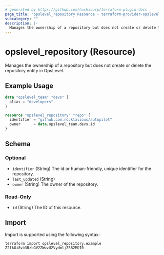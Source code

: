```yaml
---
# generated by https://github.com/hashicorp/terraform-plugin-docs
page_title: "opslevel_repository Resource - terraform-provider-opslevel"
subcategory: ""
description: |-
  Manages the ownership of a repository but does not create or delete the repository entity in OpsLevel.
---
```


# opslevel_repository (Resource)

Manages the ownership of a repository but does not create or delete the repository entity in OpsLevel.

## Example Usage

```terraform
data "opslevel_team" "devs" {
  alias = "developers"
}

resource "opslevel_repository" "repo" {
  identifier = "github.com:rocktavious/autopilot"
  owner      = data.opslevel_team.devs.id
}
```

<!-- schema generated by tfplugindocs -->
## Schema

### Optional

- `identifier` (String) The id or human-friendly, unique identifier for the repository.
- `last_updated` (String)
- `owner` (String) The owner of the repository.

### Read-Only

- `id` (String) The ID of this resource.

## Import

Import is supported using the following syntax:

```shell
terraform import opslevel_repository.example Z2lkOi8vb3BzbGV2ZWwvU2VydmljZS82MDI0
```
